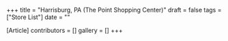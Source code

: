 +++
title = "Harrisburg, PA (The Point Shopping Center)"
draft = false
tags = ["Store List"]
date = ""

[Article]
contributors = []
gallery = []
+++
